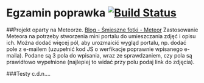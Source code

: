 ﻿# Egzamin poprawka [![Build Status](https://travis-ci.org/aszykula/FotoApp-Meteor.svg?branch=master)](https://travis-ci.org/aszykula/FotoApp-Meteor)
##Projekt oparty na Meteorze.
[Blog - Śmieszne fotki - Meteor](http://aszykula.meteor.com/)
Zastosowanie Meteora na potrzeby stworzenia mini portalu do umieszczania zdjęć i opisu ich.
Można dodać więcej pól, aby urozmaicić wygląd portalu, np. dodać pole z e-mailem (uzupełnić kod JS o werfikacje poprawnie wpisanego e-maila). Podane są 3 pola do wpisania, wraz ze sprawdzaniem, czy pola są prawidłowo wypełnione (najlepiej to widać przy polu podaj link do zdjęcia).

###Testy
c.d.n....
